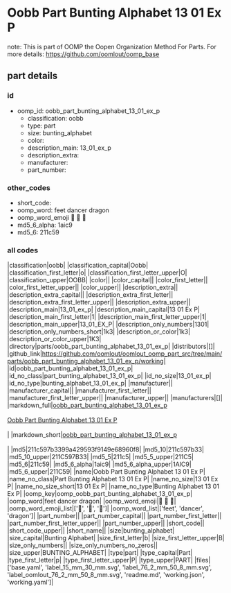 # Oobb Part Bunting Alphabet 13 01 Ex P  

note: This is part of OOMP the Oopen Organization Method For Parts. For more details: https://github.com/oomlout/oomp_base

##  part details





### id
* oomp_id: oobb_part_bunting_alphabet_13_01_ex_p
  * classification: oobb
  * type: part
  * size: bunting_alphabet
  * color: 
  * description_main: 13_01_ex_p
  * description_extra: 
  * manufacturer: 
  * part_number: 

### other_codes
* short_code: 
* oomp_word: feet dancer dragon
* oomp_word_emoji :feet: :dancer: :dragon:
* md5_6_alpha: 1aic9
* md5_6: 211c59

### all codes 
|classification|oobb|
|classification_capital|Oobb|
|classification_first_letter|o|
|classification_first_letter_upper|O|
|classification_upper|OOBB|
|color||
|color_capital||
|color_first_letter||
|color_first_letter_upper||
|color_upper||
|description_extra||
|description_extra_capital||
|description_extra_first_letter||
|description_extra_first_letter_upper||
|description_extra_upper||
|description_main|13_01_ex_p|
|description_main_capital|13 01 Ex P|
|description_main_first_letter|1|
|description_main_first_letter_upper|1|
|description_main_upper|13_01_EX_P|
|description_only_numbers|1301|
|description_only_numbers_short|1k3|
|description_or_color|1k3|
|description_or_color_upper|1K3|
|directory|parts/oobb_part_bunting_alphabet_13_01_ex_p|
|distributors|[]|
|github_link|https://github.com/oomlout/oomlout_oomp_part_src/tree/main/parts/oobb_part_bunting_alphabet_13_01_ex_p/working|
|id|oobb_part_bunting_alphabet_13_01_ex_p|
|id_no_class|part_bunting_alphabet_13_01_ex_p|
|id_no_size|13_01_ex_p|
|id_no_type|bunting_alphabet_13_01_ex_p|
|manufacturer||
|manufacturer_capital||
|manufacturer_first_letter||
|manufacturer_first_letter_upper||
|manufacturer_upper||
|manufacturers|[]|
|markdown_full|[oobb_part_bunting_alphabet_13_01_ex_p](https://github.com/oomlout/oomlout_oomp_part_src/tree/main/parts/oobb_part_bunting_alphabet_13_01_ex_p/working)<br>[](https://github.com/oomlout/oomlout_oomp_part_src/tree/main/parts/oobb_part_bunting_alphabet_13_01_ex_p/working)<br>[Oobb Part Bunting Alphabet 13 01 Ex P](https://github.com/oomlout/oomlout_oomp_part_src/tree/main/parts/oobb_part_bunting_alphabet_13_01_ex_p/working)<br><br>|
|markdown_short|[oobb_part_bunting_alphabet_13_01_ex_p](https://github.com/oomlout/oomlout_oomp_part_src/tree/main/parts/oobb_part_bunting_alphabet_13_01_ex_p/working)<br><br>|
|md5|211c597b3399a429593f9149e68960f8|
|md5_10|211c597b33|
|md5_10_upper|211C597B33|
|md5_5|211c5|
|md5_5_upper|211C5|
|md5_6|211c59|
|md5_6_alpha|1aic9|
|md5_6_alpha_upper|1AIC9|
|md5_6_upper|211C59|
|name|Oobb Part Bunting Alphabet 13 01 Ex P|
|name_no_class|Part Bunting Alphabet 13 01 Ex P|
|name_no_size|13 01 Ex P|
|name_no_size_short|13 01 Ex P|
|name_no_type|Bunting Alphabet 13 01 Ex P|
|oomp_key|oomp_oobb_part_bunting_alphabet_13_01_ex_p|
|oomp_word|feet dancer dragon|
|oomp_word_emoji|:feet: :dancer: :dragon:|
|oomp_word_emoji_list|[':feet:', ':dancer:', ':dragon:']|
|oomp_word_list|['feet', 'dancer', 'dragon']|
|part_number||
|part_number_capital||
|part_number_first_letter||
|part_number_first_letter_upper||
|part_number_upper||
|short_code||
|short_code_upper||
|short_name||
|size|bunting_alphabet|
|size_capital|Bunting Alphabet|
|size_first_letter|b|
|size_first_letter_upper|B|
|size_only_numbers||
|size_only_numbers_no_zeros||
|size_upper|BUNTING_ALPHABET|
|type|part|
|type_capital|Part|
|type_first_letter|p|
|type_first_letter_upper|P|
|type_upper|PART|
|files|['base.yaml', 'label_15_mm_30_mm.svg', 'label_76_2_mm_50_8_mm.svg', 'label_oomlout_76_2_mm_50_8_mm.svg', 'readme.md', 'working.json', 'working.yaml']|
